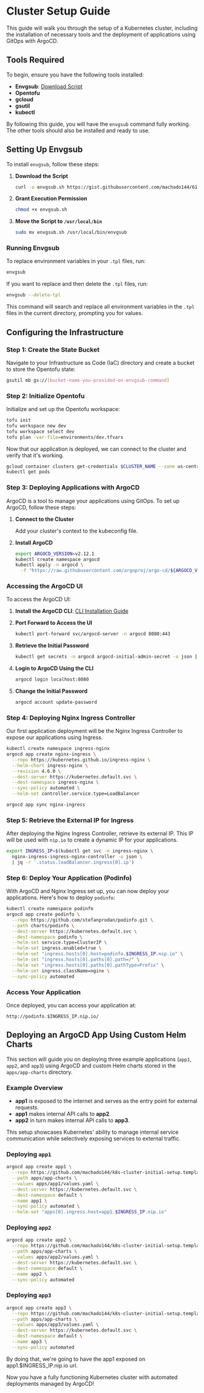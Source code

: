 # Cluster Setup Guide

This guide will walk you through the setup of a Kubernetes cluster, including the installation of necessary tools and the deployment of applications using GitOps with ArgoCD.

## Tools Required

To begin, ensure you have the following tools installed:

- **Envgsub**: [Download Script](https://gist.github.com/machado144/6122f7ccc108c716bdf4df3dba676ab4)
- **Opentofu**
- **gcloud**
- **gsutil**
- **kubectl**

By following this guide, you will have the `envgsub` command fully working. The other tools should also be installed and ready to use.

## Setting Up Envgsub

To install `envgsub`, follow these steps:

1. **Download the Script**

   ```bash
   curl -o envgsub.sh https://gist.githubusercontent.com/machado144/6122f7ccc108c716bdf4df3dba676ab4/raw/e37de91a0e5c42221c49941a5b02dcc212c2ed2b/envgsub.sh
   ```

2. **Grant Execution Permission**

   ```bash
   chmod +x envgsub.sh
   ```

3. **Move the Script to `/usr/local/bin`**

   ```bash
   sudo mv envgsub.sh /usr/local/bin/envgsub
   ```

### Running Envgsub

To replace environment variables in your `.tpl` files, run:

```bash
envgsub
```

If you want to replace and then delete the `.tpl` files, run:

```bash
envgsub --delete-tpl
```

This command will search and replace all environment variables in the `.tpl` files in the current directory, prompting you for values.

## Configuring the Infrastructure

### Step 1: Create the State Bucket

Navigate to your Infrastructure as Code (IaC) directory and create a bucket to store the Opentofu state:

```bash
gsutil mb gs://[bucket-name-you-provided-on-envgsub-command]
```

### Step 2: Initialize Opentofu

Initialize and set up the Opentofu workspace:

```bash
tofu init
tofu workspace new dev
tofu workspace select dev
tofu plan -var-file=environments/dev.tfvars
```

Now that our application is deployed, we can connect to the cluster and verify that it's working.

```bash
gcloud container clusters get-credentials $CLUSTER_NAME --zone us-central1-a --project $PROJECT_ID
kubectl get pods
```

### Step 3: Deploying Applications with ArgoCD

ArgoCD is a tool to manage your applications using GitOps. To set up ArgoCD, follow these steps:

1. **Connect to the Cluster**
   
   Add your cluster's context to the kubeconfig file.

2. **Install ArgoCD**

   ```bash
   export ARGOCD_VERSION=v2.12.1
   kubectl create namespace argocd
   kubectl apply -n argocd \
     -f "https://raw.githubusercontent.com/argoproj/argo-cd/${ARGOCD_VERSION}/manifests/install.yaml"
   ```

### Accessing the ArgoCD UI

To access the ArgoCD UI:

1. **Install the ArgoCD CLI**: [CLI Installation Guide](https://argo-cd.readthedocs.io/en/stable/cli_installation/)
2. **Port Forward to Access the UI**

   ```bash
   kubectl port-forward svc/argocd-server -n argocd 8080:443
   ```

3. **Retrieve the Initial Password**

   ```bash
   kubectl get secrets -n argocd argocd-initial-admin-secret -o json | jq -r .data.password | base64 -d
   ```

4. **Login to ArgoCD Using the CLI**

   ```bash
   argocd login localhost:8080
   ```

5. **Change the Initial Password**

   ```bash
   argocd account update-password
   ```

### Step 4: Deploying Nginx Ingress Controller

Our first application deployment will be the Nginx Ingress Controller to expose our applications using Ingress.

```bash
kubectl create namespace ingress-nginx
argocd app create nginx-ingress \
  --repo https://kubernetes.github.io/ingress-nginx \
  --helm-chart ingress-nginx \
  --revision 4.6.0 \
  --dest-server https://kubernetes.default.svc \
  --dest-namespace ingress-nginx \
  --sync-policy automated \
  --helm-set controller.service.type=LoadBalancer

argocd app sync nginx-ingress
```

### Step 5: Retrieve the External IP for Ingress

After deploying the Nginx Ingress Controller, retrieve its external IP. This IP will be used with `nip.io` to create a dynamic IP for your applications.

```bash
export INGRESS_IP=$(kubectl get svc -n ingress-nginx \
  nginx-ingress-ingress-nginx-controller -o json \
  | jq -r '.status.loadBalancer.ingress[0].ip')
```

### Step 6: Deploy Your Application (Podinfo)

With ArgoCD and Nginx Ingress set up, you can now deploy your applications. Here's how to deploy `podinfo`:

```bash
kubectl create namespace podinfo
argocd app create podinfo \
  --repo https://github.com/stefanprodan/podinfo.git \
  --path charts/podinfo \
  --dest-server https://kubernetes.default.svc \
  --dest-namespace podinfo \
  --helm-set service.type=ClusterIP \
  --helm-set ingress.enabled=true \
  --helm-set "ingress.hosts[0].host=podinfo.$INGRESS_IP.nip.io" \
  --helm-set "ingress.hosts[0].paths[0].path=/" \
  --helm-set "ingress.hosts[0].paths[0].pathType=Prefix" \
  --helm-set ingress.className=nginx \
  --sync-policy automated
```

### Access Your Application

Once deployed, you can access your application at:

`http://podinfo.$INGRESS_IP.nip.io/`


## Deploying an ArgoCD App Using Custom Helm Charts

This section will guide you on deploying three example applications (`app1`, `app2`, and `app3`) using ArgoCD and custom Helm charts stored in the `apps/app-charts` directory.

### Example Overview

- **app1** is exposed to the internet and serves as the entry point for external requests.
- **app1** makes internal API calls to **app2**.
- **app2** in turn makes internal API calls to **app3**.

This setup showcases Kubernetes' ability to manage internal service communication while selectively exposing services to external traffic.

### Deploying `app1`

```bash
argocd app create app1 \
  --repo https://github.com/machado144/k8s-cluster-initial-setup.template \
  --path apps/app-charts \
  --values apps/app1/values.yaml \
  --dest-server https://kubernetes.default.svc \
  --dest-namespace default \
  --name app1 \
  --sync-policy automated \
  --helm-set "apps[0].ingress.host=app1.$INGRESS_IP.nip.io"
```

### Deploying `app2`

```bash
argocd app create app2 \
  --repo https://github.com/machado144/k8s-cluster-initial-setup.template \
  --path apps/app-charts \
  --values apps/app2/values.yaml \
  --dest-server https://kubernetes.default.svc \
  --dest-namespace default \
  --name app2 \
  --sync-policy automated
```

### Deploying `app3`

```bash
argocd app create app3 \
  --repo https://github.com/machado144/k8s-cluster-initial-setup.template \
  --path apps/app-charts \
  --values apps/app3/values.yaml \
  --dest-server https://kubernetes.default.svc \
  --dest-namespace default \
  --name app3 \
  --sync-policy automated
```

By doing that, we're going to have the app1 exposed on app1.$INGRESS_IP.nip.io url.

Now you have a fully functioning Kubernetes cluster with automated deployments managed by ArgoCD!
